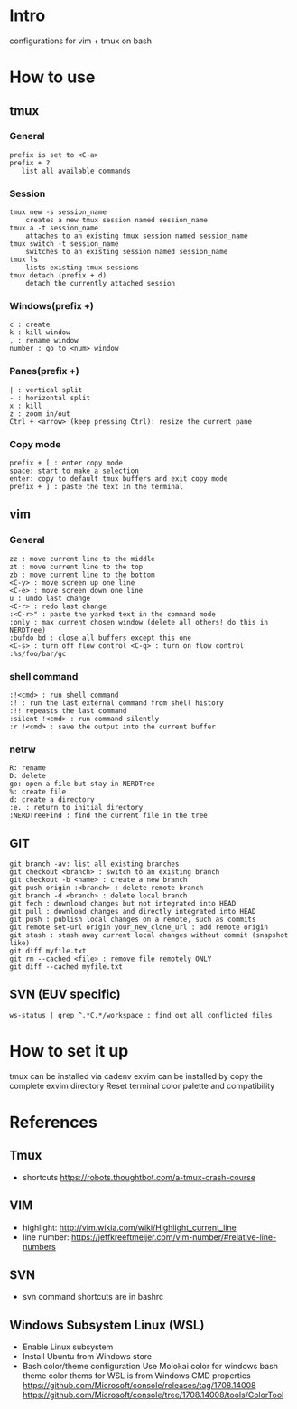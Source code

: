 # Intro
configurations for vim + tmux on bash

# How to use
## tmux
### General
    prefix is set to <C-a>
    prefix + ?
       list all available commands 
### Session
    tmux new -s session_name
        creates a new tmux session named session_name
    tmux a -t session_name
        attaches to an existing tmux session named session_name
    tmux switch -t session_name
        switches to an existing session named session_name
    tmux ls
        lists existing tmux sessions
    tmux detach (prefix + d)
        detach the currently attached session
### Windows(prefix +)
    c : create
    k : kill window
    , : rename window
    number : go to <num> window
### Panes(prefix +)
    | : vertical split
    - : horizontal split
    x : kill
    z : zoom in/out
    Ctrl + <arrow> (keep pressing Ctrl): resize the current pane
### Copy mode
    prefix + [ : enter copy mode
    space: start to make a selection
    enter: copy to default tmux buffers and exit copy mode
    prefix + ] : paste the text in the terminal

## vim
### General
    zz : move current line to the middle
    zt : move current line to the top
    zb : move current line to the bottom
    <C-y> : move screen up one line
    <C-e> : move screen down one line
    u : undo last change
    <C-r> : redo last change
    :<C-r>" : paste the yarked text in the command mode
    :only : max current chosen window (delete all others! do this in NERDTree)
    :bufdo bd : close all buffers except this one
    <C-s> : turn off flow control <C-q> : turn on flow control
    :%s/foo/bar/gc
### shell command
    :!<cmd> : run shell command
    :! : run the last external command from shell history
    :!! repeasts the last command
    :silent !<cmd> : run command silently
    :r !<cmd> : save the output into the current buffer
### netrw
    R: rename
    D: delete
    go: open a file but stay in NERDTree
    %: create file
    d: create a directory
    :e. : return to initial directory 
    :NERDTreeFind : find the current file in the tree

## GIT
    git branch -av: list all existing branches
    git checkout <branch> : switch to an existing branch
    git checkout -b <name> : create a new branch
    git push origin :<branch> : delete remote branch
    git branch -d <branch> : delete local branch
    git fech : download changes but not integrated into HEAD
    git pull : download changes and directly integrated into HEAD
    git push : publish local changes on a remote, such as commits
    git remote set-url origin your_new_clone_url : add remote origin
    git stash : stash away current local changes without commit (snapshot like)
    git diff myfile.txt
    git rm --cached <file> : remove file remotely ONLY
    git diff --cached myfile.txt

## SVN (EUV specific)
    ws-status | grep ^.*C.*/workspace : find out all conflicted files

# How to set it up
tmux can be installed via cadenv
exvim can be installed by copy the complete exvim directory
Reset terminal color palette and compatibility

# References
## Tmux
- shortcuts
    https://robots.thoughtbot.com/a-tmux-crash-course
## VIM
- highlight: http://vim.wikia.com/wiki/Highlight_current_line
- line number: https://jeffkreeftmeijer.com/vim-number/#relative-line-numbers
## SVN
- svn command shortcuts are in bashrc

## Windows Subsystem Linux (WSL)
- Enable Linux subsystem
- Install Ubuntu from Windows store
- Bash color/theme configuration
	Use Molokai color for windows bash theme
	color thems for WSL is from Windows CMD properties
	https://github.com/Microsoft/console/releases/tag/1708.14008
    https://github.com/Microsoft/console/tree/1708.14008/tools/ColorTool

